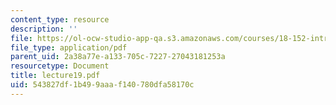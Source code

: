 ```yaml
---
content_type: resource
description: ''
file: https://ol-ocw-studio-app-qa.s3.amazonaws.com/courses/18-152-introduction-to-partial-differential-equations-fall-2005/543827df1b499aaaf140780dfa58170c_lecture19.pdf
file_type: application/pdf
parent_uid: 2a38a77e-a133-705c-7227-27043181253a
resourcetype: Document
title: lecture19.pdf
uid: 543827df-1b49-9aaa-f140-780dfa58170c
---
```

